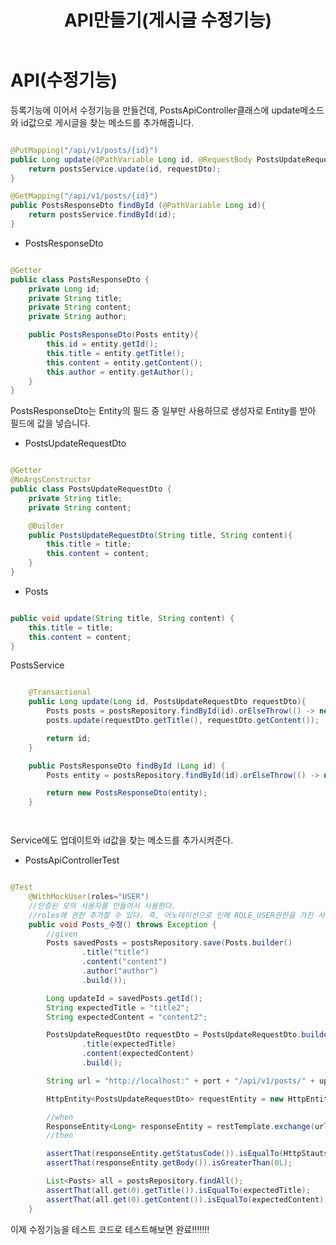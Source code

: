 ﻿---
title: API만들기(게시글 수정기능)
categories:
- blogging
last_modified_at: 2022-01-05T17:00:00+09:00
toc: true
---

# API(수정기능)

등록기능에 이어서 수정기능을 만들건데, PostsApiController클래스에 update메소드와 id값으로 게시글을 찾는 메소드를 추가해줍니다.


```java

@PutMapping("/api/v1/posts/{id}")
public Long update(@PathVariable Long id, @RequestBody PostsUpdateRequestDto requestDto){
    return postsService.update(id, requestDto);
}

@GetMapping("/api/v1/posts/{id}")
public PostsResponseDto findById (@PathVariable Long id){
    return postsService.findById(id);
}

```


- PostsResponseDto


```java

@Getter
public class PostsResponseDto {
    private Long id;
    private String title;
    private String content;
    private String author;

    public PostsResponseDto(Posts entity){
        this.id = entity.getId();
        this.title = entity.getTitle();
        this.content = entity.getContent();
        this.author = entity.getAuthor();
    }
}

```

PostsResponseDto는 Entity의 필드 중 일부만 사용하므로 생성자로 Entity를 받아 필드에 값을 넣습니다.


- PostsUpdateRequestDto


```java

@Getter
@NoArgsConstructor
public class PostsUpdateRequestDto {
    private String title;
    private String content;

    @Builder
    public PostsUpdateRequestDto(String title, String content){
        this.title = title;
        this.content = content;
    }
}

```

- Posts


```java

public void update(String title, String content) {
    this.title = title;
    this.content = content;
}


```

PostsService


```java

    @Transactional
    public Long update(Long id, PostsUpdateRequestDto requestDto){
        Posts posts = postsRepository.findById(id).orElseThrow(() -> new IllegalArgumentException("해당 게시글이 없습니다. id=" + id));
        posts.update(requestDto.getTitle(), requestDto.getContent());

        return id;
    }

    public PostsResponseDto findById (Long id) {
        Posts entity = postsRepository.findById(id).orElseThrow(() -> new IllegalArgumentException("해당 게시글이 없습니다. id=" + id));

        return new PostsResponseDto(entity);
    }




```

Service에도 업데이트와 id값을 찾는 메소드를 추가시켜준다.



- PostsApiControllerTest

```java

@Test
    @WithMockUser(roles="USER")
    //인증된 모의 사용자를 만들어서 사용한다.
    //roles에 권한 추가할 수 있다. 즉, 어노테이션으로 인해 ROLE_USER권한을 가진 사용자가 API를 요청하는것과 같은 효과를 가지게 된다.
    public void Posts_수정() throws Exception {
        //given
        Posts savedPosts = postsRepository.save(Posts.builder()
                .title("title")
                .content("content")
                .author("author")
                .build());

        Long updateId = savedPosts.getId();
        String expectedTitle = "title2";
        String expectedContent = "content2";

        PostsUpdateRequestDto requestDto = PostsUpdateRequestDto.builder()
                .title(expectedTitle)
                .content(expectedContent)
                .build();

        String url = "http://localhost:" + port + "/api/v1/posts/" + updateId;

        HttpEntity<PostsUpdateRequestDto> requestEntity = new HttpEntity<>(requestDto);

        //when
        ResponseEntity<Long> responseEntity = restTemplate.exchange(url, HttpMethod.PUT, requestEntity, Long.class);
        //then

        assertThat(responseEntity.getStatusCode()).isEqualTo(HttpStauts.OK);
        assertThat(responseEntity.getBody()).isGreaterThan(0L);

        List<Posts> all = postsRepository.findAll();
        assertThat(all.get(0).getTitle()).isEqualTo(expectedTitle);
        assertThat(all.get(0).getContent()).isEqualTo(expectedContent);
    }

```

이제 수정기능을 테스트 코드로 테스트해보면 완료!!!!!!!